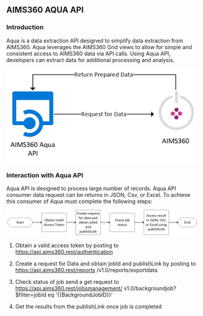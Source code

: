 AIMS360 AQUA API
----------------

### Introduction

Aqua is a data extraction API designed to simplify data extraction from AIMS360.
Aqua leverages the AIMS360 Grid views to allow for simple and consistent access
to AIMS360 data via API calls. Using Aqua API, developers can extract data for
additional processing and analysis.

![](media/20d78213d0af9ca6f565d23a3494d39d.png)

### Interaction with Aqua API

Aqua API is designed to process large number of records. Aqua API consumer data
request can be returns in JSON, Csv, or Excel. To achieve this consumer of Aqua
must complete the following steps:

![](media/f104067fe9e7d2e5db9593a201c0528c.png)

1.  Obtain a valid access token by posting to
    <https://api.aims360.rest/authentication>

2.  Create a request for Data and obtain jobId and publishLink by posting to
    https://api.aims360.rest/reports /v1.0/reports/exportdata

3.  Check status of job send a get request to
    https://api.aims360.rest/jobsmanagement/ v1.0/backgroundjob?\$filter=jobId
    eq '{{BackgroundJobID}}'

4.  Get the results from the publishLink once job is completed
